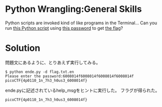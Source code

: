 # Python Wrangling:General Skills

Python scripts are invoked kind of like programs in the Terminal... Can you run [this Python script](https://github.com/colza12/ctf_writeup/blob/main/picoCTF%202021/Python%20Wrangling/ende.py) using [this password](https://github.com/colza12/ctf_writeup/blob/main/picoCTF%202021/Python%20Wrangling/pw.txt) to get [the flag](https://github.com/colza12/ctf_writeup/blob/main/picoCTF%202021/Python%20Wrangling/flag.txt.en)?

# Solution
問題文にあるように、とりあえず実行してみる。
```
$ python ende.py -d flag.txt.en
Please enter the password:6008014f6008014f6008014f6008014f
picoCTF{4p0110_1n_7h3_h0us3_6008014f}
```
ende.pyに記述されているhelp_msgをヒントに実行した。
フラグが得られた。

`picoCTF{4p0110_1n_7h3_h0us3_6008014f}`
